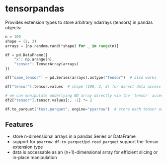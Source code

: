 # tensorpandas

Provides extension types to store arbitrary ndarrays (tensors) in pandas objects:

```python
n = 100
shape = (2, 3)
arrays = [np.random.rand(*shape) for _ in range(n)]

df = pd.DataFrame({
    "x": np.arange(n),
    "tensor": TensorArray(arrays)
})

df["same_tensor"] = pd.Series(arrays).astype("Tensor")  # also works

df["tensor"].tensor.values  # shape (100, 2, 3) for direct data access

# we can manipulate underlying ND array directly via the `tensor` accessor
df2["tensor"].tensor.values[:, -1] *= 2

df.to_parquet("test.parquet". engine="pyarrow")  # store each tensor as fixed-size binary blob
```

## Features
- store n-dimensional arrays in a pandas Series or DataFrame
- support for `pyarrow`: `df.to_parquet`/`pd.read_parquet` support the Tensor extension type
- data is accessable as an (n+1)-dimensional array for efficient slicing or in-place manipulation
